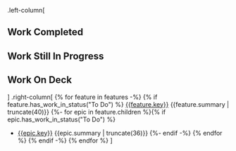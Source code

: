 .left-column[
## Work Completed
## Work Still In Progress
## Work On Deck
]
.right-column[
{% for feature in features -%}
{% if feature.has_work_in_status("To Do") %}
[{{feature.key}}]({{feature.url}}) {{feature.summary | truncate(40)}}
{%- for epic in feature.children %}{% if epic.has_work_in_status("To Do") %}
* [{{epic.key}}]({{epic.url}}) {{epic.summary | truncate(36)}}
{%- endif -%}
{% endfor %}
{% endif -%}
{% endfor %}
]
